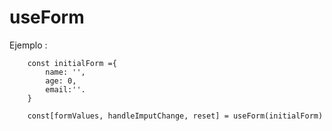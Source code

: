 # useForm

Ejemplo :

```
    const initialForm ={
        name: '',
        age: 0,
        email:''.
    }

    const[formValues, handleImputChange, reset] = useForm(initialForm)
```
